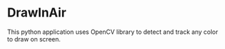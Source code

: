 # DrawInAir
This python application uses OpenCV library to detect and track any color to draw on screen. 
